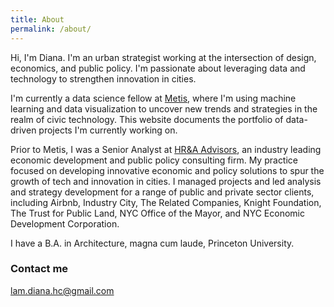 ```yaml
---
title: About
permalink: /about/
---
```


Hi, I'm Diana. I'm an urban strategist working at the intersection of design, economics, and public policy. I'm passionate about leveraging data and technology to strengthen innovation in cities.

I'm currently a data science fellow at [Metis](http://thisismetis.com), where I'm using machine learning and data visualization to uncover new trends and strategies in the realm of civic technology. This website documents the portfolio of data-driven projects I'm currently working on.

Prior to Metis, I was a Senior Analyst at [HR&A Advisors](http://hraadvisors.com), an industry leading economic development and public policy consulting firm. My practice focused on developing innovative economic and policy solutions to spur the growth of tech and innovation in cities. I managed projects and led analysis and strategy development for a range of public and private sector clients, including Airbnb, Industry City, The Related Companies, Knight Foundation, The Trust for Public Land, NYC Office of the Mayor, and NYC Economic Development Corporation.

I have a B.A. in Architecture, magna cum laude, Princeton University.

### Contact me

[lam.diana.hc@gmail.com](mailto:lam.diana.hc@gmail.com)
